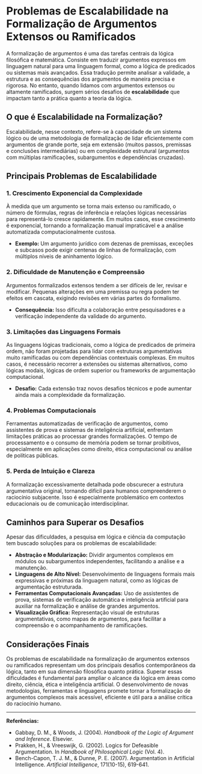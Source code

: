 # Problemas de Escalabilidade na Formalização de Argumentos Extensos ou Ramificados

A formalização de argumentos é uma das tarefas centrais da lógica filosófica e matemática. Consiste em traduzir argumentos expressos em linguagem natural para uma linguagem formal, como a lógica de predicados ou sistemas mais avançados. Essa tradução permite analisar a validade, a estrutura e as consequências dos argumentos de maneira precisa e rigorosa. No entanto, quando lidamos com argumentos extensos ou altamente ramificados, surgem sérios desafios de **escalabilidade** que impactam tanto a prática quanto a teoria da lógica.

## O que é Escalabilidade na Formalização?

Escalabilidade, nesse contexto, refere-se à capacidade de um sistema lógico ou de uma metodologia de formalização de lidar eficientemente com argumentos de grande porte, seja em extensão (muitos passos, premissas e conclusões intermediárias) ou em complexidade estrutural (argumentos com múltiplas ramificações, subargumentos e dependências cruzadas).

## Principais Problemas de Escalabilidade

### 1. **Crescimento Exponencial da Complexidade**

À medida que um argumento se torna mais extenso ou ramificado, o número de fórmulas, regras de inferência e relações lógicas necessárias para representá-lo cresce rapidamente. Em muitos casos, esse crescimento é exponencial, tornando a formalização manual impraticável e a análise automatizada computacionalmente custosa.

- **Exemplo:** Um argumento jurídico com dezenas de premissas, exceções e subcasos pode exigir centenas de linhas de formalização, com múltiplos níveis de aninhamento lógico.

### 2. **Dificuldade de Manutenção e Compreensão**

Argumentos formalizados extensos tendem a ser difíceis de ler, revisar e modificar. Pequenas alterações em uma premissa ou regra podem ter efeitos em cascata, exigindo revisões em várias partes do formalismo.

- **Consequência:** Isso dificulta a colaboração entre pesquisadores e a verificação independente da validade do argumento.

### 3. **Limitações das Linguagens Formais**

As linguagens lógicas tradicionais, como a lógica de predicados de primeira ordem, não foram projetadas para lidar com estruturas argumentativas muito ramificadas ou com dependências contextuais complexas. Em muitos casos, é necessário recorrer a extensões ou sistemas alternativos, como lógicas modais, lógicas de ordem superior ou frameworks de argumentação computacional.

- **Desafio:** Cada extensão traz novos desafios técnicos e pode aumentar ainda mais a complexidade da formalização.

### 4. **Problemas Computacionais**

Ferramentas automatizadas de verificação de argumentos, como assistentes de prova e sistemas de inteligência artificial, enfrentam limitações práticas ao processar grandes formalizações. O tempo de processamento e o consumo de memória podem se tornar proibitivos, especialmente em aplicações como direito, ética computacional ou análise de políticas públicas.

### 5. **Perda de Intuição e Clareza**

A formalização excessivamente detalhada pode obscurecer a estrutura argumentativa original, tornando difícil para humanos compreenderem o raciocínio subjacente. Isso é especialmente problemático em contextos educacionais ou de comunicação interdisciplinar.

## Caminhos para Superar os Desafios

Apesar das dificuldades, a pesquisa em lógica e ciência da computação tem buscado soluções para os problemas de escalabilidade:

- **Abstração e Modularização:** Dividir argumentos complexos em módulos ou subargumentos independentes, facilitando a análise e a manutenção.
- **Linguagens de Alto Nível:** Desenvolvimento de linguagens formais mais expressivas e próximas da linguagem natural, como as lógicas de argumentação estruturada.
- **Ferramentas Computacionais Avançadas:** Uso de assistentes de prova, sistemas de verificação automática e inteligência artificial para auxiliar na formalização e análise de grandes argumentos.
- **Visualização Gráfica:** Representação visual de estruturas argumentativas, como mapas de argumentos, para facilitar a compreensão e o acompanhamento de ramificações.

## Considerações Finais

Os problemas de escalabilidade na formalização de argumentos extensos ou ramificados representam um dos principais desafios contemporâneos da lógica, tanto em sua dimensão filosófica quanto prática. Superar essas dificuldades é fundamental para ampliar o alcance da lógica em áreas como direito, ciência, ética e inteligência artificial. O desenvolvimento de novas metodologias, ferramentas e linguagens promete tornar a formalização de argumentos complexos mais acessível, eficiente e útil para a análise crítica do raciocínio humano.

---

**Referências:**

- Gabbay, D. M., & Woods, J. (2004). *Handbook of the Logic of Argument and Inference*. Elsevier.
- Prakken, H., & Vreeswijk, G. (2002). Logics for Defeasible Argumentation. In *Handbook of Philosophical Logic* (Vol. 4).
- Bench-Capon, T. J. M., & Dunne, P. E. (2007). Argumentation in Artificial Intelligence. *Artificial Intelligence*, 171(10-15), 619-641.